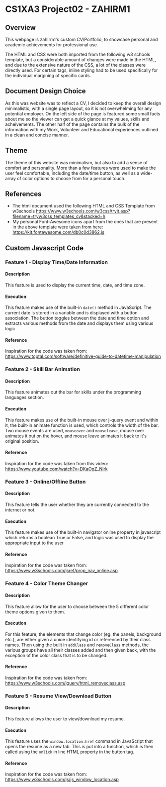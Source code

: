 # CS1XA3 Project02 - ZAHIRM1

## Overview
This webpage is zahirm1's custom CV/Portfolio, to showcase  personal and academic achievements for professional use.

The HTML and CSS were both imported from the following w3 schools template, but a considerable amount of changes were made in the HTML, and due to the extensive nature of the CSS, a lot of the classes were directly used. For certain tags, inline styling had to be used specifically for the individual margining of specific cards.

## Document Design Choice
As this was website was to reflect a CV, I decided to keep the overall design minimalistic, with a single page layout, so it is not overwhelming for any potential employer. On the left side of the page is featured some small facts about me so the viewer can get a quick glance at my values, skills and acheivements. The other half of the page contains the bulk of the information with my Work, Volunteer and Educational experiences outlined in a clean and concise manner. 

## Theme
The theme of this website was minimalism, but also to add a sense of comfort and personality. More than a few features were used to make the user feel comfortable, including the date/time button, as well as a wide-array of color options to choose from for a personal touch.

## References
- The html document used the following HTML and CSS Template from w3schools
https://www.w3schools.com/w3css/tryit.asp?filename=tryw3css_templates_cv&stacked=h
- My personal Font-Awesome icons apart from the ones that are present in the above template were taken from here: https://kit.fontawesome.com/db0c0d3862.js

## Custom Javascript Code

### Feature 1 - Display Time/Date Information

#### Description
This feature is used to display the current time, date, and time zone.

#### Execution
This feature makes use of the built-in `date()` method in JavaScript. The current date is stored in a variable and is displayed with a button association. The button toggles between the date and time option and extracts various methods from the date and displays them using various logic

#### Reference
Inspiration for the code was taken from:
https://www.toptal.com/software/definitive-guide-to-datetime-manipulation

### Feature 2 - Skill Bar Animation

#### Description
This feature animates out the bar for skills under the programming languages section.

#### Execution
This feature makes use of the built-in mouse over j-query event and within it, the built-in animate function is used, which controls the width of the bar. Two mouse events are used, `mouseover` and `mouseleave`, mouse over animates it out on the hover, and mouse leave animates it back to it's original position.

#### Reference
Inspiration for the code was taken from this video:
https://www.youtube.com/watch?v=DKaOpZ_Nlrk

### Feature 3 - Online/Offline Button

#### Description
This feature tells the user whether they are currently connected to the internet or not.

#### Execution
This feature makes use of the built-in navigator online property in javascript which returns a boolean True or False, and logic was used to display the appropriate input to the user

#### Reference
Inspiration for the code was taken from:
https://www.w3schools.com/jsref/prop_nav_online.asp

### Feature 4 - Color Theme Changer

#### Description
This feature allow for the user to choose between the 5 different color theme options given to them.

#### Execution
For this feature, the elements that change color (eg. the panels, background etc.), are either given a uniue identifying id or referenced by their class names. Then using the built in `addClass` and `removeClass` methods, the various groups have all their classes added and then given back, with the exception of the color class that is to be changed.

#### Reference
Inspiration for the code was taken from:
https://www.w3schools.com/jquery/html_removeclass.asp

### Feature 5 - Resume View/Download Button

#### Description
This feature allows the user to view/download my resume.

#### Execution
This feature uses the `window.location.href` command in JavaScript that opens the resume as a new tab. This is put into a function, which is then called using the `onlick` in line HTML property in the button tag.

#### Reference
Inspiration for the code was taken from:
https://www.w3schools.com/js/js_window_location.asp
